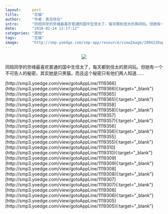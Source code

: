 ```yaml
---
layout:     post
title:      "恋猫"
author:     "作者：真岛悦也"
intro:      "同班同学的奈绪最喜欢普通的国中生信太了，每天都到信太的房间玩。但她有一个不可告人的秘密，其实她是只黑猫，而且这个秘密只有他们两人知道……"
date:       "2018-02-14 12:17:12"
categories: "其他"
tags:       "恋猫"
image:      "http://smp.yoedge.com/smp-app/resource/viewImage/1004220appline.png"
---
```

<div style="text-align: center">
<p><img src="http://smp.yoedge.com/smp-app/resource/viewImage/1004220appline.png"/></p>
</div>
<p class="post-meta">
<span>同班同学的奈绪最喜欢普通的国中生信太了，每天都到信太的房间玩。但她有一个不可告人的秘密，其实她是只黑猫，而且这个秘密只有他们两人知道……</span>
</p>
[http://smp3.yoedge.com/view/gotoAppLine/1119366](http://smp3.yoedge.com/view/gotoAppLine/1119366){:target="_blank"}
[http://smp3.yoedge.com/view/gotoAppLine/1119365](http://smp3.yoedge.com/view/gotoAppLine/1119365){:target="_blank"}
[http://smp3.yoedge.com/view/gotoAppLine/1119358](http://smp3.yoedge.com/view/gotoAppLine/1119358){:target="_blank"}
[http://smp3.yoedge.com/view/gotoAppLine/1119357](http://smp3.yoedge.com/view/gotoAppLine/1119357){:target="_blank"}
[http://smp3.yoedge.com/view/gotoAppLine/1119356](http://smp3.yoedge.com/view/gotoAppLine/1119356){:target="_blank"}
[http://smp3.yoedge.com/view/gotoAppLine/1119355](http://smp3.yoedge.com/view/gotoAppLine/1119355){:target="_blank"}
[http://smp3.yoedge.com/view/gotoAppLine/1119310](http://smp3.yoedge.com/view/gotoAppLine/1119310){:target="_blank"}
[http://smp3.yoedge.com/view/gotoAppLine/1119309](http://smp3.yoedge.com/view/gotoAppLine/1119309){:target="_blank"}
[http://smp3.yoedge.com/view/gotoAppLine/1119308](http://smp3.yoedge.com/view/gotoAppLine/1119308){:target="_blank"}
[http://smp3.yoedge.com/view/gotoAppLine/1119307](http://smp3.yoedge.com/view/gotoAppLine/1119307){:target="_blank"}
[http://smp3.yoedge.com/view/gotoAppLine/1119306](http://smp3.yoedge.com/view/gotoAppLine/1119306){:target="_blank"}
[http://smp3.yoedge.com/view/gotoAppLine/1119305](http://smp3.yoedge.com/view/gotoAppLine/1119305){:target="_blank"}


